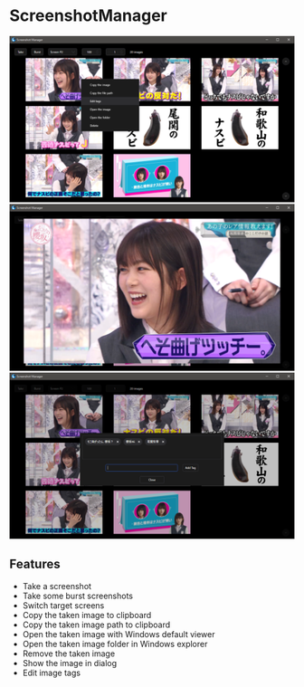 # ScreenshotManager

<img src="https://raw.githubusercontent.com/mystasly48/ScreenshotManager/master/Screenshots/2021-10-16_main.png" alt="Screenshot of the main window" width="600"/>
<img src="https://raw.githubusercontent.com/mystasly48/ScreenshotManager/master/Screenshots/2021-10-16_view.png" alt="Screenshot of viewing the image" width="600"/>
<img src="https://raw.githubusercontent.com/mystasly48/ScreenshotManager/master/Screenshots/2021-10-16_tag.png" alt="Screenshot of edit tags dialog" width="600"/>

## Features

  - Take a screenshot
  - Take some burst screenshots
  - Switch target screens
  - Copy the taken image to clipboard
  - Copy the taken image path to clipboard
  - Open the taken image with Windows default viewer
  - Open the taken image folder in Windows explorer
  - Remove the taken image
  - Show the image in dialog
  - Edit image tags
